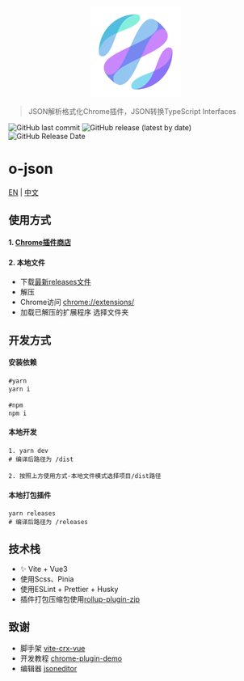 <p align="center">
  <a href="https://github.com/bojun1995/o-json-crx" target="_blank">
    <img width="180" src="https://github.com/bojun1995/o-json-crx/blob/master/backup/LOGO PNG/o-tools%20%E7%99%BD%E5%BA%95.png" alt="logo">
  </a>
</p>

> JSON解析格式化Chrome插件，JSON转换TypeScript Interfaces

![GitHub last commit](https://img.shields.io/github/last-commit/bojun1995/o-json-crx?style=for-the-badge)
![GitHub release (latest by date)](https://img.shields.io/github/v/release/bojun1995/o-json-crx?style=for-the-badge)
![GitHub Release Date](https://img.shields.io/github/release-date/bojun1995/o-json-crx?style=for-the-badge)

# o-json

[EN](https://github.com/bojun1995/o-json-crx/blob/master/README.md) | [中文](https://github.com/bojun1995/o-json-crx/blob/master/README-CN.md)

## 使用方式

#### 1. [Chrome插件商店](https://chrome.google.com/webstore/detail/o-json/pjgmamaikjfkchcapppciiabhcgihaha)

#### 2. 本地文件

- 下载[最新releases文件](https://github.com/bojun1995/o-json-crx/releases)
- 解压
- Chrome访问 [chrome://extensions/](chrome://extensions/)
- 加载已解压的扩展程序 选择文件夹


## 开发方式
#### 安装依赖
```
#yarn
yarn i

#npm
npm i
```
#### 本地开发
```
1. yarn dev
# 编译后路径为 /dist

2. 按照上方使用方式-本地文件模式选择项目/dist路径
```
#### 本地打包插件
```
yarn releases
# 编译后路径为 /releases
```

## 技术栈
- ✨ Vite + Vue3
- 使用Scss、Pinia
- 使用ESLint + Prettier + Husky
- 插件打包压缩包使用[rollup-plugin-zip](https://www.npmjs.com/package/rollup-plugin-zip)

## 致谢
- 脚手架 [vite-crx-vue](https://github.com/keyding/vite-crx-vue)
- 开发教程 [chrome-plugin-demo](https://github.com/sxei/chrome-plugin-demo)
- 编辑器 [jsoneditor](https://github.com/josdejong/jsoneditor)
